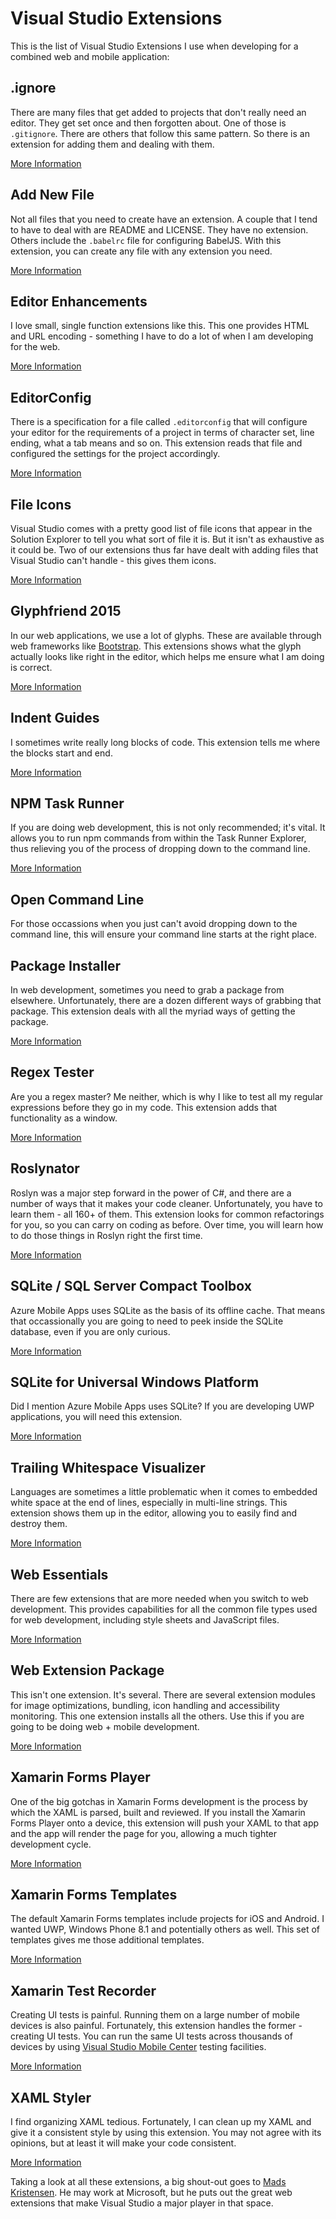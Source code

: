 # Visual Studio Extensions

This is the list of Visual Studio Extensions I use when developing for a combined web and mobile application:

## .ignore

There are many files that get added to projects that don't really need an editor.  They get set once and then
forgotten about.  One of those is `.gitignore`.  There are others that follow this same pattern.  So there is
an extension for adding them and dealing with them.

[More Information][1]

## Add New File

Not all files that you need to create have an extension.  A couple that I tend to have to deal with are README
and LICENSE.  They have no extension.  Others include the `.babelrc` file for configuring BabelJS.  With this
extension, you can create any file with any extension you need.

[More Information][2]

## Editor Enhancements

I love small, single function extensions like this.  This one provides HTML and URL encoding - something I have
to do a lot of when I am developing for the web.

[More Information][3]

## EditorConfig

There is a specification for a file called `.editorconfig` that will configure your editor for the requirements
of a project in terms of character set, line ending, what a tab means and so on.  This extension reads that
file and configured the settings for the project accordingly.

[More Information][4]

## File Icons

Visual Studio comes with a pretty good list of file icons that appear in the Solution Explorer to tell you what
sort of file it is.  But it isn't as exhaustive as it could be.  Two of our extensions thus far have dealt with
adding files that Visual Studio can't handle - this gives them icons.

[More Information][5]

## Glyphfriend 2015

In our web applications, we use a lot of glyphs.  These are available through web frameworks like [Bootstrap].
This extensions shows what the glyph actually looks like right in the editor, which helps me ensure what I am
doing is correct.

[More Information][6]

## Indent Guides

I sometimes write really long blocks of code.  This extension tells me where the blocks start and end.

[More Information][7]

## NPM Task Runner

If you are doing web development, this is not only recommended; it's vital.  It allows you to run npm commands
from within the Task Runner Explorer, thus relieving you of the process of dropping down to the command line.

[More Information][8]

## Open Command Line

For those occassions when you just can't avoid dropping down to the command line, this will ensure your command
line starts at the right place.

## Package Installer

In web development, sometimes you need to grab a package from elsewhere.  Unfortunately, there are a dozen different
ways of grabbing that package.  This extension deals with all the myriad ways of getting the package.

[More Information][10]

## Regex Tester

Are you a regex master?  Me neither, which is why I like to test all my regular expressions before they go in my
code.  This extension adds that functionality as a window.

[More Information][11]

## Roslynator

Roslyn was a major step forward in the power of C#, and there are a number of ways that it makes your code cleaner.
Unfortunately, you have to learn them - all 160+ of them.  This extension looks for common refactorings for you, so
you can carry on coding as before.  Over time, you will learn how to do those things in Roslyn right the first time.

[More Information][12]

## SQLite / SQL Server Compact Toolbox

Azure Mobile Apps uses SQLite as the basis of its offline cache.  That means that occassionally you are going to need
to peek inside the SQLite database, even if you are only curious.

[More Information][13]

## SQLite for Universal Windows Platform

Did I mention Azure Mobile Apps uses SQLite?  If you are developing UWP applications, you will need this extension.

[More Information][14]

## Trailing Whitespace Visualizer

Languages are sometimes a little problematic when it comes to embedded white space at the end of lines, especially in
multi-line strings.  This extension shows them up in the editor, allowing you to easily find and destroy them.

[More Information][15]

## Web Essentials

There are few extensions that are more needed when you switch to web development.  This provides capabilities for all
the common file types used for web development, including style sheets and JavaScript files.

[More Information][16]

## Web Extension Package

This isn't one extension.  It's several.  There are several extension modules for image optimizations, bundling,
icon handling and accessibility monitoring.  This one extension installs all the others.  Use this if you are
going to be doing web + mobile development.

[More Information][17]

## Xamarin Forms Player

One of the big gotchas in Xamarin Forms development is the process by which the XAML is parsed, built and reviewed.
If you install the Xamarin Forms Player onto a device, this extension will push your XAML to that app and the app
will render the page for you, allowing a much tighter development cycle.

[More Information][19]

## Xamarin Forms Templates

The default Xamarin Forms templates include projects for iOS and Android.  I wanted UWP, Windows Phone 8.1 and
potentially others as well.  This set of templates gives me those additional templates.

[More Information][20]

## Xamarin Test Recorder

Creating UI tests is painful.  Running them on a large number of mobile devices is also painful.  Fortunately,
this extension handles the former - creating UI tests.  You can run the same UI tests across thousands of devices
by using [Visual Studio Mobile Center][vsmc] testing facilities.

[More Information][21]

## XAML Styler

I find organizing XAML tedious.  Fortunately, I can clean up my XAML and give it a consistent style by using this
extension.  You may not agree with its opinions, but at least it will make your code consistent.

[More Information][22]

Taking a look at all these extensions, a big shout-out goes to [Mads Kristensen][mads].  He may work at Microsoft,
but he puts out the great web extensions that make Visual Studio a major player in that space.

<!-- Links -->
[mads]: http://madskristensen.net/
[Bootstrap]: http://getbootstrap.com/
[vsmc]: https://mobile.azure.com/signup?utm_medium=referral_link&utm_source=GitHub&utm_campaign=ZUMO%20Book

[1]: https://github.com/madskristensen/IgnoreFiles
[2]: https://marketplace.visualstudio.com/items?itemName=MadsKristensen.AddNewFile
[3]: https://github.com/madskristensen/Editorsk
[4]: http://editorconfig.org/
[5]: https://github.com/madskristensen/FileIcons
[6]: https://marketplace.visualstudio.com/items?itemName=RionWilliams.Glyphfriend
[7]: https://marketplace.visualstudio.com/items?itemName=SteveDowerMSFT.IndentGuides
[8]: https://github.com/madskristensen/NpmTaskRunner
[10]: https://marketplace.visualstudio.com/items?itemName=MadsKristensen.PackageInstaller
[11]: https://marketplace.visualstudio.com/items?itemName=RomanKurbangaliyev.RegexTester
[12]: https://github.com/JosefPihrt/Roslynator
[13]: https://github.com/ErikEJ/SqlCeToolbox
[14]: http://www.sqlite.org/
[15]: https://marketplace.visualstudio.com/items?itemName=MadsKristensen.TrailingWhitespaceVisualizer
[16]: http://vswebessentials.com/
[17]: https://marketplace.visualstudio.com/items?itemName=MadsKristensen.WebExtensionPack
[19]: https://marketplace.visualstudio.com/items?itemName=MobileEssentials.XamarinFormsPlayer
[20]: https://marketplace.visualstudio.com/items?itemName=picolyl.XamarinFormsTemplates
[21]: https://www.xamarin.com/test-cloud/recorder
[22]: https://github.com/Xavalon/XamlStyler/
